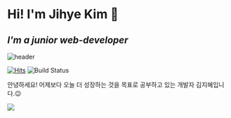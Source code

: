 
# Hi! I'm Jihye Kim 👋
## _I'm a junior web-developer_

![header](https://capsule-render.vercel.app/api?type=Waving&height=300&text=Jihye%20Kim!&desc=My%20GitHub%20Profile&animation=fadeIn&fontAlign=75&fontAlignY=40&descAlign=80)

[![Hits](https://hits.seeyoufarm.com/api/count/incr/badge.svg?url=https%3A%2F%2Fgithub.com%2Fgigi3074%2Fhit-counter&count_bg=%232F99F9&title_bg=%236D6D6D&icon=github.svg&icon_color=%23E7E7E7&title=hits&edge_flat=false)](https://hits.seeyoufarm.com) ![Build Status](https://img.shields.io/github/followers/gigi3074?style=social)

안녕하세요!
어제보다 오늘 더 성장하는 것을 목표로 공부하고 있는 개발자 김지혜입니다.😉

<img src="https://img.shields.io/badge/JAVA-007396?style=for-the-badge&logo=java&logoColor=white">
